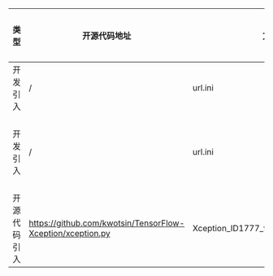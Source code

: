 | 类型     | 开源代码地址 | 文件名                                                            | 公网IP地址/公网URL地址/域名/邮箱地址                                                                                                                       | 用途说明   |
|--------|---|----------------------------------------------------------------|----------------------------------------------------------------------------------------------------------------------------------------------|--------|
| 开发引入 | / | url.ini                                                        | https://bbs-img.huaweicloud.com/blogs/img/thumb/1591951315139_8989_1363.png | 测试图片   |
| 开发引入 | / | url.ini                                                        | https://www.dropbox.com/s/1hplpzet9d7dv29/xception-c0a72b38.pth.tar?dl=1 | 下载权重文件 |
| 开源代码引入 | https://github.com/kwotsin/TensorFlow-Xception/xception.py | Xception_ID1777_for_PyTorch/xception.py | https://arxiv.org/pdf/1610.02357.pdf | 论文地址 |
